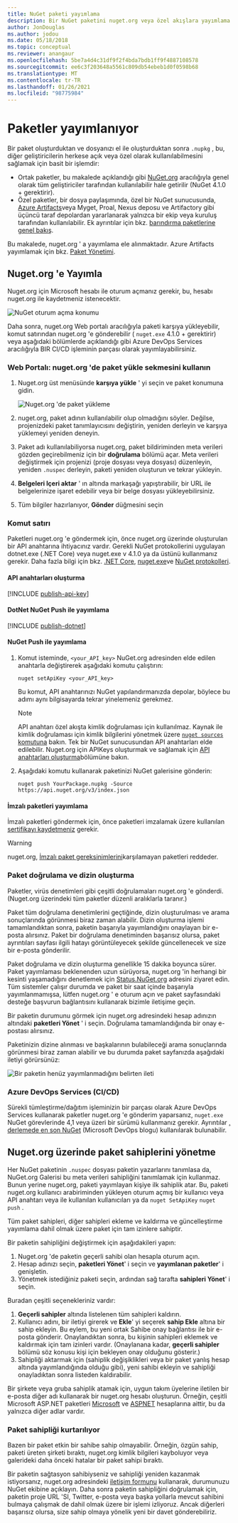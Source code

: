 ```yaml
---
title: NuGet paketi yayımlama
description: Bir NuGet paketini nuget.org veya özel akışlara yayımlama ve nuget.org üzerinde paket sahipliğini yönetme hakkında ayrıntılı yönergeler.
author: JonDouglas
ms.author: jodou
ms.date: 05/18/2018
ms.topic: conceptual
ms.reviewer: anangaur
ms.openlocfilehash: 5be7a4d4c31df9f2f4bda7bdb1ff9f4887108578
ms.sourcegitcommit: ee6c3f203648a5561c809db54ebeb1d0f0598b68
ms.translationtype: MT
ms.contentlocale: tr-TR
ms.lasthandoff: 01/26/2021
ms.locfileid: "98775984"
---
```

# <a name="publishing-packages"></a>Paketler yayımlanıyor

Bir paket oluşturduktan ve dosyanızı el ile oluşturduktan sonra `.nupkg` , bu, diğer geliştiricilerin herkese açık veya özel olarak kullanılabilmesini sağlamak için basit bir işlemdir:

- Ortak paketler, bu makalede açıklandığı gibi [NuGet.org](https://www.nuget.org/packages/manage/upload) aracılığıyla genel olarak tüm geliştiriciler tarafından kullanılabilir hale getirilir (NuGet 4.1.0 + gerektirir).
- Özel paketler, bir dosya paylaşımında, özel bir NuGet sunucusunda, [Azure Artifacts](https://www.visualstudio.com/docs/package/nuget/publish)veya Myget, Proal, Nexus deposu ve Artifactory gibi üçüncü taraf depolardan yararlanarak yalnızca bir ekip veya kuruluş tarafından kullanılabilir. Ek ayrıntılar için bkz. [barındırma paketlerine genel bakış](../hosting-packages/overview.md).

Bu makalede, nuget.org ' a yayımlama ele alınmaktadır. Azure Artifacts yayımlamak için bkz. [Paket Yönetimi](https://www.visualstudio.com/docs/package/nuget/publish).

## <a name="publish-to-nugetorg"></a>Nuget.org 'e Yayımla

Nuget.org için Microsoft hesabı ile oturum açmanız gerekir, bu, hesabı nuget.org ile kaydetmeniz istenecektir.

![NuGet oturum açma konumu](media/publish_NuGetSignIn.png)

Daha sonra, nuget.org Web portalı aracılığıyla paketi karşıya yükleyebilir, komut satırından nuget.org 'e gönderebilir ( `nuget.exe` 4.1.0 + gerektirir) veya aşağıdaki bölümlerde açıklandığı gibi Azure DevOps Services aracılığıyla BIR CI/CD işleminin parçası olarak yayımlayabilirsiniz.

### <a name="web-portal-use-the-upload-package-tab-on-nugetorg"></a>Web Portalı: nuget.org 'de paket yükle sekmesini kullanın

1. Nuget.org üst menüsünde **karşıya yükle** ' yi seçin ve paket konumuna gidin.

    ![Nuget.org 'de paket yükleme](media/publish_UploadYourPackage.PNG)

1. nuget.org, paket adının kullanılabilir olup olmadığını söyler. Değilse, projenizdeki paket tanımlayıcısını değiştirin, yeniden derleyin ve karşıya yüklemeyi yeniden deneyin.

1. Paket adı kullanılabiliyorsa nuget.org, paket bildiriminden meta verileri gözden geçirebilmeniz için bir **doğrulama** bölümü açar. Meta verileri değiştirmek için projenizi (proje dosyası veya dosyası) düzenleyin, yeniden `.nuspec` derleyin, paketi yeniden oluşturun ve tekrar yükleyin.

1. **Belgeleri Içeri aktar** ' ın altında markaşağı yapıştırabilir, bir URL ile belgelerinize işaret edebilir veya bir belge dosyası yükleyebilirsiniz.

1. Tüm bilgiler hazırlanıyor, **Gönder** düğmesini seçin

### <a name="command-line"></a>Komut satırı

Paketleri nuget.org 'e göndermek için, önce nuget.org üzerinde oluşturulan bir API anahtarına ihtiyacınız vardır. Gerekli NuGet protokollerini uygulayan dotnet.exe (.NET Core) veya nuget.exe v 4.1.0 ya da üstünü kullanmanız gerekir.
Daha fazla bilgi için bkz. [.NET Core](/dotnet/core/install/), [nuget.exe](https://www.nuget.org/downloads)ve [NuGet protokolleri](../api/nuget-protocols.md).

#### <a name="create-api-keys"></a>API anahtarları oluşturma

[!INCLUDE [publish-api-key](../quickstart/includes/publish-api-key.md)]

#### <a name="publish-with-dotnet-nuget-push"></a>DotNet NuGet Push ile yayımlama

[!INCLUDE [publish-dotnet](../quickstart/includes/publish-dotnet.md)]

#### <a name="publish-with-nuget-push"></a>NuGet Push ile yayımlama

1. Komut isteminde, `<your_API_key>` NuGet.org adresinden elde edilen anahtarla değiştirerek aşağıdaki komutu çalıştırın:

    ```cli
    nuget setApiKey <your_API_key>
    ```

    Bu komut, API anahtarınızı NuGet yapılandırmanızda depolar, böylece bu adımı aynı bilgisayarda tekrar yinelemeniz gerekmez.

    > [!NOTE]
    > API anahtarı özel akışta kimlik doğrulaması için kullanılmaz. Kaynak ile kimlik doğrulaması için kimlik bilgilerini yönetmek üzere [ `nuget sources` komutuna](../reference/cli-reference/cli-ref-sources.md) bakın.
    > Tek bir NuGet sunucusundan API anahtarları elde edilebilir. Nuget.org için APIKeys oluşturmak ve sağlamak için [API anahtarları oluşturma](#create-api-keys)bölümüne bakın.

1. Aşağıdaki komutu kullanarak paketinizi NuGet galerisine gönderin:

    ```cli
    nuget push YourPackage.nupkg -Source https://api.nuget.org/v3/index.json
    ```

#### <a name="publish-signed-packages"></a>İmzalı paketleri yayımlama

İmzalı paketleri göndermek için, önce paketleri imzalamak üzere kullanılan [sertifikayı kaydetmeniz](../create-packages/Sign-a-Package.md#register-the-certificate-on-nugetorg) gerekir. 

> [!Warning]
> nuget.org, [İmzalı paket gereksinimlerini](../reference/Signed-Packages-Reference.md#signature-requirements-on-nugetorg)karşılamayan paketleri reddeder.

### <a name="package-validation-and-indexing"></a>Paket doğrulama ve dizin oluşturma

Paketler, virüs denetimleri gibi çeşitli doğrulamaları nuget.org 'e gönderdi. (Nuget.org üzerindeki tüm paketler düzenli aralıklarla taranır.)

Paket tüm doğrulama denetimlerini geçtiğinde, dizin oluşturulması ve arama sonuçlarında görünmesi biraz zaman alabilir. Dizin oluşturma işlemi tamamlandıktan sonra, paketin başarıyla yayımlandığını onaylayan bir e-posta alırsınız. Paket bir doğrulama denetiminden başarısız olursa, paket ayrıntıları sayfası ilgili hatayı görüntüleyecek şekilde güncellenecek ve size bir e-posta gönderilir.

Paket doğrulama ve dizin oluşturma genellikle 15 dakika boyunca sürer. Paket yayımlaması beklenenden uzun sürüyorsa, nuget.org 'in herhangi bir kesinti yaşamadığını denetlemek için [Status.NuGet.org](https://status.nuget.org/) adresini ziyaret edin. Tüm sistemler çalışır durumda ve paket bir saat içinde başarıyla yayımlanmamışsa, lütfen nuget.org ' e oturum açın ve paket sayfasındaki desteğe başvurun bağlantısını kullanarak bizimle iletişime geçin.

Bir paketin durumunu görmek için nuget.org adresindeki hesap adınızın altındaki **paketleri Yönet** ' i seçin. Doğrulama tamamlandığında bir onay e-postası alırsınız.

Paketinizin dizine alınması ve başkalarının bulabileceği arama sonuçlarında görünmesi biraz zaman alabilir ve bu durumda paket sayfanızda aşağıdaki iletiyi görürsünüz:

![Bir paketin henüz yayımlanmadığını belirten ileti](media/publish_NotYetIndexed.png)

### <a name="azure-devops-services-cicd"></a>Azure DevOps Services (CI/CD)

Sürekli tümleştirme/dağıtım işleminizin bir parçası olarak Azure DevOps Services kullanarak paketler nuget.org 'e gönderim yaparsanız, `nuget.exe` NuGet görevlerinde 4,1 veya üzeri bir sürümü kullanmanız gerekir. Ayrıntılar [, derlemede en son NuGet](https://blogs.msdn.microsoft.com/devops/2017/09/29/using-the-latest-nuget-in-your-build/) (Microsoft DevOps blogu) kullanılarak bulunabilir.

## <a name="managing-package-owners-on-nugetorg"></a>Nuget.org üzerinde paket sahiplerini yönetme

Her NuGet paketinin `.nuspec` dosyası paketin yazarlarını tanımlasa da, NuGet.org Galerisi bu meta verileri sahipliğini tanımlamak için kullanmaz. Bunun yerine nuget.org, paketi yayımlayan kişiye ilk sahiplik atar. Bu, paketi nuget.org kullanıcı arabiriminden yükleyen oturum açmış bir kullanıcı veya API anahtarı veya ile kullanılan kullanıcıları ya da `nuget SetApiKey` `nuget push` .

Tüm paket sahipleri, diğer sahipleri ekleme ve kaldırma ve güncelleştirme yayımlama dahil olmak üzere paket için tam izinlere sahiptir.

Bir paketin sahipliğini değiştirmek için aşağıdakileri yapın:

1. Nuget.org 'de paketin geçerli sahibi olan hesapla oturum açın.
1. Hesap adınızı seçin, **paketleri Yönet**' i seçin ve **yayımlanan paketler**' i genişletin.
1. Yönetmek istediğiniz paketi seçin, ardından sağ tarafta **sahipleri Yönet**' i seçin.

Buradan çeşitli seçenekleriniz vardır:

1. **Geçerli sahipler** altında listelenen tüm sahipleri kaldırın.
1. Kullanıcı adını, bir iletiyi girerek ve **Ekle**' yi seçerek **sahip Ekle** altına bir sahip ekleyin. Bu eylem, bu yeni ortak Sahibe onay bağlantısı ile bir e-posta gönderir. Onaylandıktan sonra, bu kişinin sahipleri eklemek ve kaldırmak için tam izinleri vardır. (Onaylanana kadar, **geçerli sahipler** bölümü söz konusu kişi için bekleyen onay olduğunu gösterir.)
1. Sahipliği aktarmak için (sahiplik değişiklikleri veya bir paket yanlış hesap altında yayımlandığında olduğu gibi), yeni sahibi ekleyin ve sahipliği onayladıktan sonra listeden kaldırabilir.

Bir şirkete veya gruba sahiplik atamak için, uygun takım üyelerine iletilen bir e-posta diğer adı kullanarak bir nuget.org hesabı oluşturun. Örneğin, çeşitli Microsoft ASP.NET paketleri [Microsoft](https://nuget.org/profiles/microsoft) ve [ASPNET](https://nuget.org/profiles/aspnet) hesaplarına aittir, bu da yalnızca diğer adlar vardır.

### <a name="recovering-package-ownership"></a>Paket sahipliği kurtarılıyor

Bazen bir paket etkin bir sahibe sahip olmayabilir. Örneğin, özgün sahip, paketi üreten şirketi bıraktı, nuget.org kimlik bilgileri kayboluyor veya galerideki daha önceki hatalar bir paket sahipi bıraktı.

Bir paketin sağtasyon sahibiyseniz ve sahipliği yeniden kazanmak istiyorsanız, nuget.org adresindeki [iletişim formunu](https://www.nuget.org/policies/Contact) kullanarak, durumunuzu NuGet ekibine açıklayın. Daha sonra paketin sahipliğini doğrulamak için, paketin proje URL 'SI, Twitter, e-posta veya başka yollarla mevcut sahibini bulmaya çalışmak de dahil olmak üzere bir işlemi izliyoruz. Ancak diğerleri başarısız olursa, size sahip olmaya yönelik yeni bir davet gönderebiliriz.

